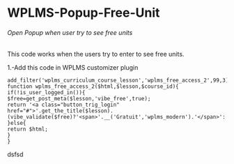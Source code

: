 # WPLMS-Popup-Free-Unit
###### Open Popup when user try to see free units

This code works when the users try to enter to see free units.

1.-Add this code in WPLMS customizer plugin


```
add_filter('wplms_curriculum_course_lesson','wplms_free_access_2',99,3);
function wplms_free_access_2($html,$lesson,$course_id){
if(!is_user_logged_in()){
$free=get_post_meta($lesson,'vibe_free',true);
return '<a class="button_trig_login" href="#">'.get_the_title($lesson).(vibe_validate($free)?'<span>'.__('Gratuit','wplms_modern').'</span>':'').'</a>';
}else{
return $html;
}
}
```
dsfsd
